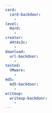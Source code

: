 ```yaml
---
card:
  card-backdoor:
    -
level:
  Hard:
    -
creator:
  d4t4s3c:
    -
download:
  url-backdoor:
    -
tested:
  VMware:
    -
md5:
  md5-backdoor:
    -
writeup:
  writeup-backdoor:
    -
---
```

